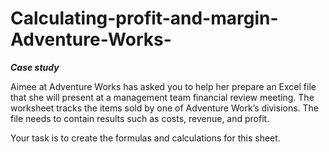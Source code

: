# Calculating-profit-and-margin-Adventure-Works-

***Case study***

Aimee at Adventure Works has asked you to help her prepare an Excel file that she will present at a management team financial review meeting. The worksheet tracks the items sold by one of Adventure Work’s divisions. The file needs to contain results such as costs, revenue, and profit.

Your task is to create the formulas and calculations for this sheet.
